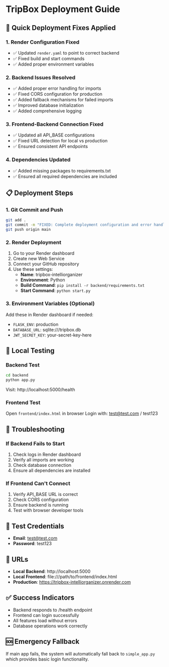 # TripBox Deployment Guide

## 🚀 Quick Deployment Fixes Applied

### 1. Render Configuration Fixed
- ✅ Updated `render.yaml` to point to correct backend
- ✅ Fixed build and start commands
- ✅ Added proper environment variables

### 2. Backend Issues Resolved
- ✅ Added proper error handling for imports
- ✅ Fixed CORS configuration for production
- ✅ Added fallback mechanisms for failed imports
- ✅ Improved database initialization
- ✅ Added comprehensive logging

### 3. Frontend-Backend Connection Fixed
- ✅ Updated all API_BASE configurations
- ✅ Fixed URL detection for local vs production
- ✅ Ensured consistent API endpoints

### 4. Dependencies Updated
- ✅ Added missing packages to requirements.txt
- ✅ Ensured all required dependencies are included

## 📋 Deployment Steps

### 1. Git Commit and Push
```bash
git add .
git commit -m "FIXED: Complete deployment configuration and error handling"
git push origin main
```

### 2. Render Deployment
1. Go to your Render dashboard
2. Create new Web Service
3. Connect your GitHub repository
4. Use these settings:
   - **Name**: tripbox-intelliorganizer
   - **Environment**: Python
   - **Build Command**: `pip install -r backend/requirements.txt`
   - **Start Command**: `python start.py`

### 3. Environment Variables (Optional)
Add these in Render dashboard if needed:
- `FLASK_ENV`: production
- `DATABASE_URL`: sqlite:///tripbox.db
- `JWT_SECRET_KEY`: your-secret-key-here

## 🔧 Local Testing

### Backend Test
```bash
cd backend
python app.py
```
Visit: http://localhost:5000/health

### Frontend Test
Open `frontend/index.html` in browser
Login with: test@test.com / test123

## 🐛 Troubleshooting

### If Backend Fails to Start
1. Check logs in Render dashboard
2. Verify all imports are working
3. Check database connection
4. Ensure all dependencies are installed

### If Frontend Can't Connect
1. Verify API_BASE URL is correct
2. Check CORS configuration
3. Ensure backend is running
4. Test with browser developer tools

## 📱 Test Credentials
- **Email**: test@test.com
- **Password**: test123

## 🔗 URLs
- **Local Backend**: http://localhost:5000
- **Local Frontend**: file:///path/to/frontend/index.html
- **Production**: https://tripbox-intelliorganizer.onrender.com

## ✅ Success Indicators
- Backend responds to /health endpoint
- Frontend can login successfully
- All features load without errors
- Database operations work correctly

## 🆘 Emergency Fallback
If main app fails, the system will automatically fall back to `simple_app.py` which provides basic login functionality. 